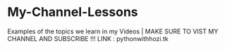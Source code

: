 # My-Channel-Lessons
Examples of the topics we learn in my Videos | MAKE SURE TO VIST MY CHANNEL AND SUBSCRIBE !!! LINK : pythonwithhozi.tk
